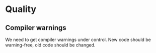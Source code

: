 Quality
=======

## Compiler warnings
We need to get compiler warnings under control. New code should be
warning-free, old code should be changed.


